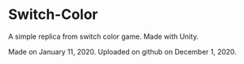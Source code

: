 # Switch-Color
A simple replica from switch color game.
Made with Unity.

Made on January 11, 2020. Uploaded on github on December 1, 2020.
